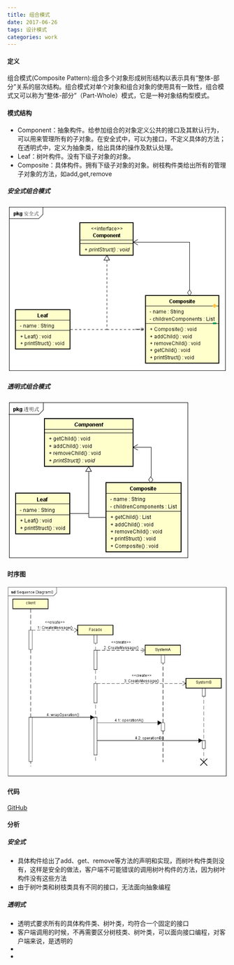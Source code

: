 ```yaml
---
title: 组合模式
date: 2017-06-26
tags: 设计模式
categories: work
---
```


#### 定义 ####

组合模式(Composite Pattern):组合多个对象形成树形结构以表示具有“整体-部分”关系的层次结构。组合模式对单个对象和组合对象的使用具有一致性，组合模式又可以称为“整体-部分”（Part-Whole）模式，它是一种对象结构型模式。
 
#### 模式结构 ####

- Component：抽象构件。给参加组合的对象定义公共的接口及其默认行为，可以用来管理所有的子对象。在安全式中，可以为接口，不定义具体的方法；在透明式中，定义为抽象类，给出具体的操作及默认处理。
- Leaf：树叶构件。没有下级子对象的对象。
- Composite：具体构件。拥有下级子对象的对象。树枝构件类给出所有的管理子对象的方法，如add,get,remove

##### 安全式组合模式 #####
 
![类图](/images/composite_pattern_class_diagram_1.png)

##### 透明式组合模式 #####
 
![类图](/images/composite_pattern_class_diagram_2.png)
  
#### 时序图 ####

![时序图](/images/facade_pattern_sequence_diagram.png)

#### 代码 ####

[GitHub](https://github.com/xusx1024/DesignPatternDemoCode/tree/master/FacadePattern)

#### 分析 ####

##### 安全式 #####

- 具体构件给出了add、get、remove等方法的声明和实现，而树叶构件类则没有，这样是安全的做法，客户端不可能错误的调用树叶构件的方法，因为树叶构件没有这些方法
- 由于树叶类和树枝类具有不同的接口，无法面向抽象编程

##### 透明式 #####

- 透明式要求所有的具体构件类、树叶类，均符合一个固定的接口
- 客户端调用的时候，不再需要区分树枝类、树叶类，可以面向接口编程，对客户端来说，是透明的
- 
- 

 
 
 

 



 




